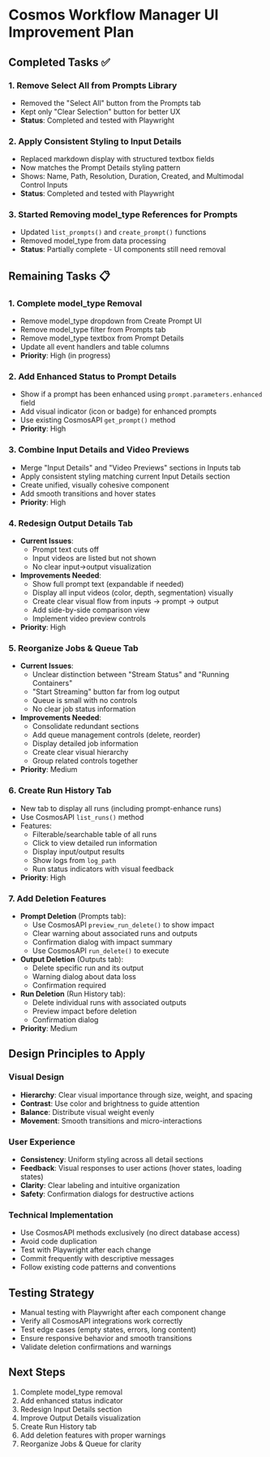# Cosmos Workflow Manager UI Improvement Plan

## Completed Tasks ✅

### 1. Remove Select All from Prompts Library
- Removed the "Select All" button from the Prompts tab
- Kept only "Clear Selection" button for better UX
- **Status**: Completed and tested with Playwright

### 2. Apply Consistent Styling to Input Details
- Replaced markdown display with structured textbox fields
- Now matches the Prompt Details styling pattern
- Shows: Name, Path, Resolution, Duration, Created, and Multimodal Control Inputs
- **Status**: Completed and tested with Playwright

### 3. Started Removing model_type References for Prompts
- Updated `list_prompts()` and `create_prompt()` functions
- Removed model_type from data processing
- **Status**: Partially complete - UI components still need removal

## Remaining Tasks 📋

### 1. Complete model_type Removal
- Remove model_type dropdown from Create Prompt UI
- Remove model_type filter from Prompts tab
- Remove model_type textbox from Prompt Details
- Update all event handlers and table columns
- **Priority**: High (in progress)

### 2. Add Enhanced Status to Prompt Details
- Show if a prompt has been enhanced using `prompt.parameters.enhanced` field
- Add visual indicator (icon or badge) for enhanced prompts
- Use existing CosmosAPI `get_prompt()` method
- **Priority**: High

### 3. Combine Input Details and Video Previews
- Merge "Input Details" and "Video Previews" sections in Inputs tab
- Apply consistent styling matching current Input Details section
- Create unified, visually cohesive component
- Add smooth transitions and hover states
- **Priority**: High

### 4. Redesign Output Details Tab
- **Current Issues**:
  - Prompt text cuts off
  - Input videos are listed but not shown
  - No clear input->output visualization
- **Improvements Needed**:
  - Show full prompt text (expandable if needed)
  - Display all input videos (color, depth, segmentation) visually
  - Create clear visual flow from inputs → prompt → output
  - Add side-by-side comparison view
  - Implement video preview controls
- **Priority**: High

### 5. Reorganize Jobs & Queue Tab
- **Current Issues**:
  - Unclear distinction between "Stream Status" and "Running Containers"
  - "Start Streaming" button far from log output
  - Queue is small with no controls
  - No clear job status information
- **Improvements Needed**:
  - Consolidate redundant sections
  - Add queue management controls (delete, reorder)
  - Display detailed job information
  - Create clear visual hierarchy
  - Group related controls together
- **Priority**: Medium

### 6. Create Run History Tab
- New tab to display all runs (including prompt-enhance runs)
- Use CosmosAPI `list_runs()` method
- Features:
  - Filterable/searchable table of all runs
  - Click to view detailed run information
  - Display input/output results
  - Show logs from `log_path`
  - Run status indicators with visual feedback
- **Priority**: High

### 7. Add Deletion Features
- **Prompt Deletion** (Prompts tab):
  - Use CosmosAPI `preview_run_delete()` to show impact
  - Clear warning about associated runs and outputs
  - Confirmation dialog with impact summary
  - Use CosmosAPI `run_delete()` to execute
- **Output Deletion** (Outputs tab):
  - Delete specific run and its output
  - Warning dialog about data loss
  - Confirmation required
- **Run Deletion** (Run History tab):
  - Delete individual runs with associated outputs
  - Preview impact before deletion
  - Confirmation dialog
- **Priority**: Medium

## Design Principles to Apply

### Visual Design
- **Hierarchy**: Clear visual importance through size, weight, and spacing
- **Contrast**: Use color and brightness to guide attention
- **Balance**: Distribute visual weight evenly
- **Movement**: Smooth transitions and micro-interactions

### User Experience
- **Consistency**: Uniform styling across all detail sections
- **Feedback**: Visual responses to user actions (hover states, loading states)
- **Clarity**: Clear labeling and intuitive organization
- **Safety**: Confirmation dialogs for destructive actions

### Technical Implementation
- Use CosmosAPI methods exclusively (no direct database access)
- Avoid code duplication
- Test with Playwright after each change
- Commit frequently with descriptive messages
- Follow existing code patterns and conventions

## Testing Strategy
- Manual testing with Playwright after each component change
- Verify all CosmosAPI integrations work correctly
- Test edge cases (empty states, errors, long content)
- Ensure responsive behavior and smooth transitions
- Validate deletion confirmations and warnings

## Next Steps
1. Complete model_type removal
2. Add enhanced status indicator
3. Redesign Input Details section
4. Improve Output Details visualization
5. Create Run History tab
6. Add deletion features with proper warnings
7. Reorganize Jobs & Queue for clarity